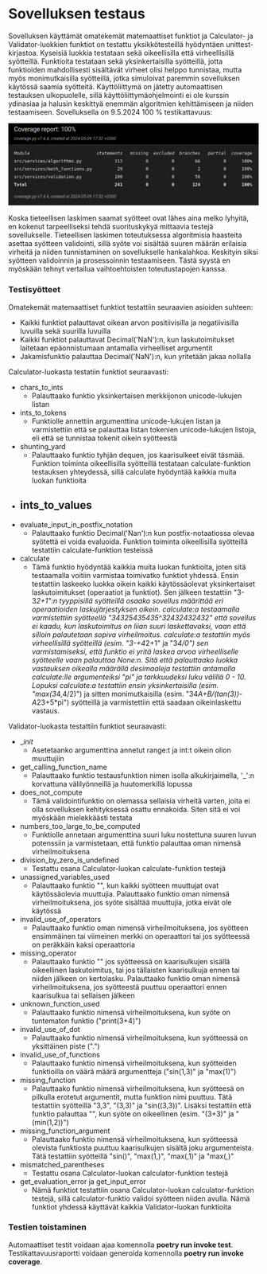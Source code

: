 # Sovelluksen testaus

Sovelluksen käyttämät omatekemät matemaattiset funktiot ja Calculator- ja Validator-luokkien funktiot on testattu yksikkötesteillä hyödyntäen unittest-kirjastoa. Kyseisiä luokkia testataan sekä oikeellisilla että virheellisillä syötteillä. Funktioita testataan sekä yksinkertaisilla syötteillä, jotta funktioiden mahdollisesti sisältävät virheet olisi helppo tunnistaa, mutta myös monimutkaisilla syötteillä, jotka simuloivat paremmin sovelluksen käytössä saamia syötteitä. Käyttöliittymä on jätetty automaattisen testauksen ulkopuolelle, sillä käyttöliittymäohjelmointi ei ole kurssin ydinasiaa ja halusin keskittyä enemmän algoritmien kehittämiseen ja niiden testaamiseen. Sovelluksella on 9.5.2024 100 % testikattavuus:

![Testikattavuus](testikattavuus_loppupalautus.png)

Koska tieteellisen laskimen saamat syötteet ovat lähes aina melko lyhyitä, en kokenut tarpeelliseksi tehdä suorituskykyä mittaavia testejä sovellukselle. Tieteellisen laskimen toteutuksessa algoritmisia haasteita asettaa syötteen validointi, sillä syöte voi sisältää suuren määrän erilaisia virheitä ja niiden tunnistaminen on sovellukselle hankalahkoa. Keskityin siksi syötteen validoinnin ja prosessoinnin testaamiseen. Tästä syystä en myöskään tehnyt vertailua vaihtoehtoisten toteutustapojen kanssa.

### Testisyötteet
Omatekemät matemaattiset funktiot testattiin seuraavien asioiden suhteen:
- Kaikki funktiot palauttavat oikean arvon positiivisilla ja negatiivisilla luvuilla sekä suurilla luvuilla
- Kaikki funktiot palauttavat Decimal('NaN'):n, kun laskutoimitukset laitetaan epäonnistumaan antamalla virheelliset argumentit
- Jakamisfunktio palauttaa Decimal('NaN'):n, kun yritetään jakaa nollalla

Calculator-luokasta testatiin funktiot seuraavasti:
- chars_to_ints
    - Palauttaako funktio yksinkertaisen merkkijonon unicode-lukujen listan
- ints_to_tokens
    - Funktiolle annettiin argumenttina unicode-lukujen listan ja varmistettiin että se palauttaa listan tokenien unicode-lukujen listoja, eli että se tunnistaa tokenit oikein syötteestä
- shunting_yard
    - Palauttaako funktio tyhjän dequen, jos kaarisulkeet eivät täsmää. Funktion toiminta oikeellisilla syötteillä testataan calculate-funktion testauksen yhteydessä, sillä calculate hyödyntää kaikkia muita luokan funktioita
- ints_to_values
    - 
- evaluate_input_in_postfix_notation
    - Palauttaako funktio Decimal('Nan'):n kun postfix-notaatiossa olevaa syötettä ei voida evaluoida. Funktion toiminta oikeellisilla syötteillä testattiin calculate-funktion testeissä
- calculate
    - Tämä funktio hyödyntää kaikkia muita luokan funktioita, joten sitä testaamalla voitiin varmistaa toimivatko funktiot yhdessä. Ensin testattiin laskeeko luokka oikein kaikki käytössäolevat yksinkertaiset laskutoimitukset (operaatiot ja funktiot). Sen jälkeen testattiin "3-3*2+1":n tyyppisillä syötteillä osaako sovellus määrittää eri operaatioiden laskujärjestyksen oikein. calculate:a testaamalla varmistettiin syötteellä "34325435435^32432432432" että sovellus ei kaadu, kun laskutoimitus on liian suuri laskettavaksi, vaan että silloin palautetaan sopiva virheilmoitus. calculate:a testattiin myös virheellisillä syötteillä (esim. "3-+4*2+1" ja "3*4/0") sen varmistamiseksi, että funktio ei yritä laskea arvoa virheelliselle syötteelle vaan palauttaa None:n. Sitä että palauttaako luokka vastauksen oikealla määrällä desimaaleja testattiin antamalla calculate:lle argumenteiksi "pi" ja tarkkuudeksi luku välillä 0 - 10. Lopuksi calculate:a testattiin ensin yksinkertaisilla (esim. "max(3*4,4/2)") ja sitten monimutkaisilla (esim. "34*A+B/(tan(3))-A*23+5*pi") syötteillä ja varmistettiin että saadaan oikeinlaskettu vastaus.

Validator-luokasta testattiin funktiot seuraavasti:
- __init_
    - Asetetaanko argumenttina annetut range:t ja int:t oikein olion muuttujiin
- get_calling_function_name
    - Palauttaako funktio testausfunktion nimen isolla alkukirjaimella, '_':n korvattuna välilyönneillä ja huutomerkillä lopussa
- does_not_compute
    - Tämä validointifunktio on olemassa sellaisia virheitä varten, joita ei olla sovelluksen kehityksessä osattu ennakoida. Siten sitä ei voi myöskään mielekkäästi testata
- numbers_too_large_to_be_computed
    - Funktiolle annetaan argumenttina suuri luku nostettuna suuren luvun potenssiin ja varmistetaan, että funktio palauttaa oman nimensä virheilmoituksena
- division_by_zero_is_undefined
    - Testattu osana Calculator-luokan calculate-funktion testejä
- unassigned_variables_used
    - Palauttaako funktio "", kun kaikki syötteen muuttujat ovat käytössäolevia muuttujia. Palauttaako funktio oman nimensä virheilmoituksena, jos syöte sisältää muuttujia, jotka eivät ole käytössä
- invalid_use_of_operators
    - Palauttaako funktio oman nimensä virheilmoituksena, jos syötteen ensimmäinen tai viimeinen merkki on operaattori tai jos syötteessä on peräkkäin kaksi operaattoria
- missing_operator
    - Palauttaako funktio "" jos syötteessä on kaarisulkujen sisällä oikeellinen laskutoimitus, tai jos tällaisten kaarisulkuja ennen tai niiden jälkeen on kertolasku. Palauttaako funktio oman nimensä virheilmoituksena, jos syötteestä puuttuu operaattori ennen kaarisulkua tai sellaisen jälkeen
- unknown_function_used
    - Palauttaako funktio nimensä virheilmoituksena, kun syöte on tuntematon funktio ("print(3+4)")
- invalid_use_of_dot
    - Palauttaako funktio nimensä virheilmoituksena, kun syötteessä on yksittäinen piste (".")
- invalid_use_of_functions
    - Palauttaako funktio nimensä virheilmoituksena, kun syötteiden funktioilla on väärä määrä argumentteja ("sin(1,3)" ja "max(1)")
- missing_function
    - Palauttaako funktio nimensä virheilmoituksena, kun syötteesä on pilkulla erotetut argumentit, mutta funktion nimi puuttuu. Tätä testattiin syötteillä "3,3", "(3,3)" ja "sin((3,3))". Lisäksi testattiin että funktio palauttaa "", kun syöte on oikeellinen (esim. "(3+3)" ja "(min(1,2))")
- missing_function_argument
    - Palauttaako funktio nimensä virheilmoituksena, kun syötteessä olevista funktiosta puuttuu kaarisulkujen sisältä joku argumenteista. Tätä testattiin syötteillä "sin()", "max(1,)", "max(,1)" ja "max(,)"
- mismatched_parentheses
    - Testattu osana Calculator-luokan calculator-funktion testejä
- get_evaluation_error ja get_input_error
    - Nämä funktiot testattiin osana Calculator-luokan calculator-funktion testejä, sillä calculator-funktio validoi syötteen niiden avulla. Nämä funktiot yhdessä käyttävät kaikkia Validator-luokan funktioita

### Testien toistaminen

Automaattiset testit voidaan ajaa komennolla **poetry run invoke test**. Testikattavuusraportti voidaan generoida komennolla **poetry run invoke coverage**.
